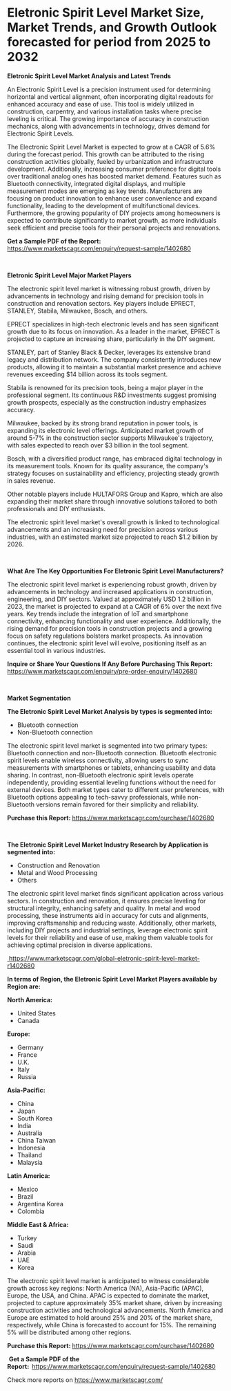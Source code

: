 <p><h1>Eletronic Spirit Level Market Size, Market Trends, and Growth Outlook forecasted for period from 2025 to 2032</h1></p><p><strong>Eletronic Spirit Level Market Analysis and Latest Trends</strong></p>
<p><p>An Electronic Spirit Level is a precision instrument used for determining horizontal and vertical alignment, often incorporating digital readouts for enhanced accuracy and ease of use. This tool is widely utilized in construction, carpentry, and various installation tasks where precise leveling is critical. The growing importance of accuracy in construction mechanics, along with advancements in technology, drives demand for Electronic Spirit Levels.</p><p>The Electronic Spirit Level Market is expected to grow at a CAGR of 5.6% during the forecast period. This growth can be attributed to the rising construction activities globally, fueled by urbanization and infrastructure development. Additionally, increasing consumer preference for digital tools over traditional analog ones has boosted market demand. Features such as Bluetooth connectivity, integrated digital displays, and multiple measurement modes are emerging as key trends. Manufacturers are focusing on product innovation to enhance user convenience and expand functionality, leading to the development of multifunctional devices. Furthermore, the growing popularity of DIY projects among homeowners is expected to contribute significantly to market growth, as more individuals seek efficient and precise tools for their personal projects and renovations.</p></p>
<p><strong>Get a Sample PDF of the Report:&nbsp;</strong> <a href="https://www.marketscagr.com/enquiry/request-sample/1402680?utm_campaign=1895&utm_medium=2&utm_source=Github&utm_content=ia&utm_term=12012025&utm_id=eletronic-spirit-level">https://www.marketscagr.com/enquiry/request-sample/1402680</a></p>
<p>&nbsp;</p>
<p><strong>Eletronic Spirit Level Major Market Players</strong></p>
<p><p>The electronic spirit level market is witnessing robust growth, driven by advancements in technology and rising demand for precision tools in construction and renovation sectors. Key players include EPRECT, STANLEY, Stabila, Milwaukee, Bosch, and others.</p><p>EPRECT specializes in high-tech electronic levels and has seen significant growth due to its focus on innovation. As a leader in the market, EPRECT is projected to capture an increasing share, particularly in the DIY segment.</p><p>STANLEY, part of Stanley Black & Decker, leverages its extensive brand legacy and distribution network. The company consistently introduces new products, allowing it to maintain a substantial market presence and achieve revenues exceeding $14 billion across its tools segment.</p><p>Stabila is renowned for its precision tools, being a major player in the professional segment. Its continuous R&D investments suggest promising growth prospects, especially as the construction industry emphasizes accuracy.</p><p>Milwaukee, backed by its strong brand reputation in power tools, is expanding its electronic level offerings. Anticipated market growth of around 5-7% in the construction sector supports Milwaukee's trajectory, with sales expected to reach over $3 billion in the tool segment.</p><p>Bosch, with a diversified product range, has embraced digital technology in its measurement tools. Known for its quality assurance, the company's strategy focuses on sustainability and efficiency, projecting steady growth in sales revenue.</p><p>Other notable players include HULTAFORS Group and Kapro, which are also expanding their market share through innovative solutions tailored to both professionals and DIY enthusiasts.</p><p>The electronic spirit level market's overall growth is linked to technological advancements and an increasing need for precision across various industries, with an estimated market size projected to reach $1.2 billion by 2026.</p></p>
<p>&nbsp;</p>
<p><strong>What Are The Key Opportunities For Eletronic Spirit Level Manufacturers?</strong></p>
<p><p>The electronic spirit level market is experiencing robust growth, driven by advancements in technology and increased applications in construction, engineering, and DIY sectors. Valued at approximately USD 1.2 billion in 2023, the market is projected to expand at a CAGR of 6% over the next five years. Key trends include the integration of IoT and smartphone connectivity, enhancing functionality and user experience. Additionally, the rising demand for precision tools in construction projects and a growing focus on safety regulations bolsters market prospects. As innovation continues, the electronic spirit level will evolve, positioning itself as an essential tool in various industries.</p></p>
<p><strong>Inquire or Share Your Questions If Any Before Purchasing This Report:</strong> <a href="https://www.marketscagr.com/enquiry/pre-order-enquiry/1402680?utm_campaign=1895&utm_medium=2&utm_source=Github&utm_content=ia&utm_term=12012025&utm_id=eletronic-spirit-level">https://www.marketscagr.com/enquiry/pre-order-enquiry/1402680</a></p>
<p>&nbsp;</p>
<p><strong>Market Segmentation</strong></p>
<p><strong>The Eletronic Spirit Level Market Analysis by types is segmented into:</strong></p>
<p><ul><li>Bluetooth connection</li><li>Non-Bluetooth connection</li></ul></p>
<p><p>The electronic spirit level market is segmented into two primary types: Bluetooth connection and non-Bluetooth connection. Bluetooth electronic spirit levels enable wireless connectivity, allowing users to sync measurements with smartphones or tablets, enhancing usability and data sharing. In contrast, non-Bluetooth electronic spirit levels operate independently, providing essential leveling functions without the need for external devices. Both market types cater to different user preferences, with Bluetooth options appealing to tech-savvy professionals, while non-Bluetooth versions remain favored for their simplicity and reliability.</p></p>
<p><strong>Purchase this Report:&nbsp;</strong><a href="https://www.marketscagr.com/purchase/1402680?utm_campaign=1895&utm_medium=2&utm_source=Github&utm_content=ia&utm_term=12012025&utm_id=eletronic-spirit-level">https://www.marketscagr.com/purchase/1402680</a></p>
<p>&nbsp;</p>
<p><strong>The Eletronic Spirit Level Market Industry Research by Application is segmented into:</strong></p>
<p><ul><li>Construction and Renovation</li><li>Metal and Wood Processing</li><li>Others</li></ul></p>
<p><p>The electronic spirit level market finds significant application across various sectors. In construction and renovation, it ensures precise leveling for structural integrity, enhancing safety and quality. In metal and wood processing, these instruments aid in accuracy for cuts and alignments, improving craftsmanship and reducing waste. Additionally, other markets, including DIY projects and industrial settings, leverage electronic spirit levels for their reliability and ease of use, making them valuable tools for achieving optimal precision in diverse applications.</p></p>
<p><a href="https://www.marketscagr.com/global-eletronic-spirit-level-market-r1402680?utm_campaign=1895&utm_medium=2&utm_source=Github&utm_content=ia&utm_term=12012025&utm_id=eletronic-spirit-level">&nbsp;https://www.marketscagr.com/global-eletronic-spirit-level-market-r1402680</a></p>
<p><strong>In terms of Region, the Eletronic Spirit Level Market Players available by Region are:</strong></p>
<p>
    <p> <strong> North America: </strong>
        <ul>
            <li>United States</li>
            <li>Canada</li>
        </ul>
        </p> 
    <p> <strong> Europe: </strong>
        <ul>
            <li>Germany</li>
            <li>France</li>
            <li>U.K.</li>
            <li>Italy</li>
            <li>Russia</li>
        </ul>
        </p> 
    <p> <strong> Asia-Pacific: </strong>
        <ul>
            <li>China</li>
            <li>Japan</li>
            <li>South Korea</li>
            <li>India</li>
            <li>Australia</li>
            <li>China Taiwan</li>
            <li>Indonesia</li>
            <li>Thailand</li>
            <li>Malaysia</li>
        </ul>
        </p> 
    <p> <strong> Latin America: </strong>
        <ul>
            <li>Mexico</li>
            <li>Brazil</li>
            <li>Argentina Korea</li>
            <li>Colombia</li>
        </ul>
        </p> 
    <p> <strong> Middle East & Africa: </strong>
        <ul>
            <li>Turkey</li>
            <li>Saudi</li>
            <li>Arabia</li>
            <li>UAE</li>
            <li>Korea</li>
        </ul>
    </p>
    </p>
<p><p>The electronic spirit level market is anticipated to witness considerable growth across key regions: North America (NA), Asia-Pacific (APAC), Europe, the USA, and China. APAC is expected to dominate the market, projected to capture approximately 35% market share, driven by increasing construction activities and technological advancements. North America and Europe are estimated to hold around 25% and 20% of the market share, respectively, while China is forecasted to account for 15%. The remaining 5% will be distributed among other regions.</p></p>
<p><strong>Purchase this Report: </strong><a href="https://www.marketscagr.com/purchase/1402680?utm_campaign=1895&utm_medium=2&utm_source=Github&utm_content=ia&utm_term=12012025&utm_id=eletronic-spirit-level">https://www.marketscagr.com/purchase/1402680</a></p>
<p>&nbsp;<strong>Get a Sample PDF of the Report:&nbsp;&nbsp;</strong><a href="https://www.marketscagr.com/enquiry/request-sample/1402680?utm_campaign=1895&utm_medium=2&utm_source=Github&utm_content=ia&utm_term=12012025&utm_id=eletronic-spirit-level">https://www.marketscagr.com/enquiry/request-sample/1402680</a></p>
<p><strong></strong></p>
<p>Check more reports on <a href="https://www.marketscagr.com/?utm_campaign=1895&utm_medium=2&utm_source=Github&utm_content=ia&utm_term=12012025&utm_id=eletronic-spirit-level">https://www.marketscagr.com/</a></p>